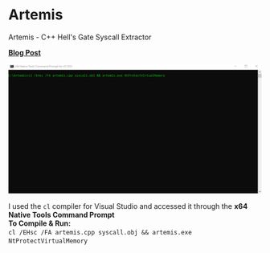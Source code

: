 # Artemis
Artemis - C++ Hell's Gate Syscall Extractor  

  
[**Blog Post**](https://labs.en1gma.co/malwaredevelopment/evasion/security/2023/08/05/syscalls.html)

![example](/images/Animation.gif)

I used the `cl` compiler for Visual Studio and accessed it through the **x64 Native Tools Command Prompt**  
**To Compile & Run:**  
`cl /EHsc /FA artemis.cpp syscall.obj && artemis.exe NtProtectVirtualMemory`
